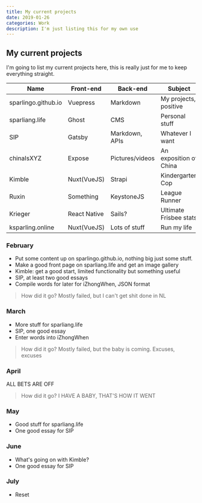 ```yaml
---
title: My current projects
date: 2019-01-26
categories: Work
description: I'm just listing this for my own use
---
```

## My current projects

I'm going to list my current projects here, this is really just for me to keep everything straight.

| Name               | Front-end       | Back-end            | Subject                | Timeline  |
|--------------------|-----------------|---------------------|------------------------|-----------|
|sparlingo.github.io |Vuepress         |Markdown             |My projects, positive   |Ongoing    |   
|sparliang.life      |Ghost            |CMS                  |Personal stuff          |Ongoing    |
|SIP                 |Gatsby           |Markdown, APIs       |Whatever I want         |Ongoing    |
|chinaIsXYZ          |Expose           |Pictures/videos      |An exposition of China  |2019       |   
|Kimble              |Nuxt(VueJS)      |Strapi               |Kindergarten Cop        |2019/2020  |
|Ruxin               |Something        |KeystoneJS           |League Runner           |2020       |
|Krieger             |React Native     |Sails?               |Ultimate Frisbee stats  |2020       |
|ksparling.online    |Nuxt(VueJS)      |Lots of stuff        |Run my life             |2020       |


### February
- Put some content up on sparlingo.github.io, nothing big just some stuff.
- Make a good front page on sparliang.life and get an image gallery
- Kimble: get a good start, limited functionality but something useful
- SIP, at least two good essays
- Compile words for later for iZhongWhen, JSON format

>How did it go? Mostly failed, but I can't get shit done in NL

### March
- More stuff for sparliang.life
- SIP, one good essay
- Enter words into iZhongWhen

>How did it go? Mostly failed, but the baby is coming. Excuses, excuses

### April
ALL BETS ARE OFF

>How did it go? I HAVE A BABY, THAT'S HOW IT WENT

### May
- Good stuff for sparliang.life
- One good essay for SIP

### June
- What's going on with Kimble?
- One good essay for SIP

### July
- Reset
